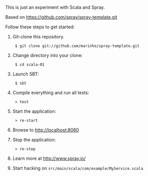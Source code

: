 This is just an experiment with Scala and Spray.

Based on https://github.com/spray/spray-template.git

Follow these steps to get started:

1. Git-clone this repository.

        $ git clone git://github.com/marinho/spray-template.git

2. Change directory into your clone:

        $ cd scala-01

3. Launch SBT:

        $ sbt

4. Compile everything and run all tests:

        > test

5. Start the application:

        > re-start

6. Browse to [http://localhost:8080](http://localhost:8080/)

7. Stop the application:

        > re-stop

8. Learn more at http://www.spray.io/

9. Start hacking on `src/main/scala/com/example/MyService.scala`
